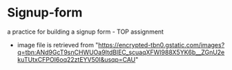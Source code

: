# Signup-form
a practice for building a signup form - TOP assignment

- image file is retrieved from "https://encrypted-tbn0.gstatic.com/images?q=tbn:ANd9GcT9snCHWUOa9ItdBlEC_scuaqXFWI988X5YK6b__ZGnU2ekuTUtxCFPOI6oq22ztEYV50I&usqp=CAU"